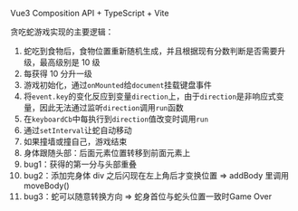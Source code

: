 Vue3 Composition API + TypeScript + Vite

贪吃蛇游戏实现的主要逻辑：

1. 蛇吃到食物后，食物位置重新随机生成，并且根据现有分数判断是否需要升级，最高级别是 10 级
2. 每获得 10 分升一级
3. 游戏初始化，通过`onMounted`给`document`挂载键盘事件
4. 将`event.key`的变化反应到变量`direction`上，由于`direction`是非响应式变量，因此无法通过监听`direction`调用`run`函数
5. 在`keyboardCb`中每执行到`direction`值改变时调用`run`
6. 通过`setInterval`让蛇自动移动
7. 如果撞墙或撞自己，游戏结束
8. 身体跟随头部：后面元素位置转移到前面元素上
9. bug1：获得的第一分与头部重叠
10. bug2：添加完身体 div 之后闪现在左上角后才变换位置 => addBody 里调用 moveBody()
11. bug3：蛇可以随意转换方向 => 蛇身首位与蛇头位置一致时Game Over

